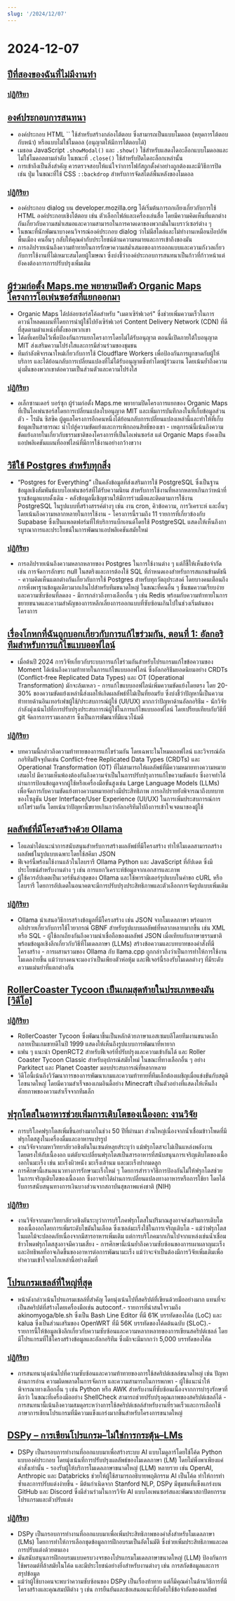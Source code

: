 ```yaml
---
slug: '/2024/12/07'
---
```


# 2024-12-07

## [ปีที่สองของฉันที่ไม่มีงานทำ](https://shilin.ca/my-second-year-without-job/)

### [ปฏิกิริยา](https://news.ycombinator.com/item?id=42344002)

## [องค์ประกอบการสนทนา](https://developer.mozilla.org/en-US/docs/Web/HTML/Element/dialog)

- องค์ประกอบ HTML `` ใช้สำหรับสร้างกล่องโต้ตอบ ซึ่งสามารถเป็นแบบโมดอล (หยุดการโต้ตอบกับหน้า) หรือแบบไม่ใช่โมดอล (อนุญาตให้มีการโต้ตอบได้)
- เมธอด JavaScript `.showModal()` และ `.show()` ใช้สำหรับแสดงไดอะล็อกแบบโมดอลและไม่ใช่โมดอลตามลำดับ ในขณะที่ `.close()` ใช้สำหรับปิดไดอะล็อกเหล่านั้น
- การเข้าถึงเป็นสิ่งสำคัญ ควรตรวจสอบให้แน่ใจว่าการโฟกัสถูกตั้งค่าอย่างถูกต้องและมีวิธีการปิด เช่น ปุ่ม ในขณะที่ใช้ CSS `::backdrop` สำหรับการจัดสไตล์พื้นหลังของโมดอล

### [ปฏิกิริยา](https://news.ycombinator.com/item?id=42343089)

- องค์ประกอบ dialog บน developer.mozilla.org ได้เริ่มต้นการถกเถียงเกี่ยวกับการใช้ HTML องค์ประกอบเชิงโต้ตอบ เช่น ตัวเลือกไฟล์และเครื่องเล่นสื่อ โดยมีความคิดเห็นที่แตกต่างกันเกี่ยวกับความสม่ำเสมอและความสามารถในการคาดเดาของพวกมันในเบราว์เซอร์ต่าง ๆ
- ในขณะที่นักพัฒนาบางคนวิจารณ์องค์ประกอบ dialog ว่าไม่มีสไตล์และไม่ทำงานเหมือนป๊อปอัพพื้นเมือง คนอื่นๆ กลับให้คุณค่ากับประโยชน์ด้านความหมายและการเข้าถึงของมัน
- การอภิปรายเน้นถึงความท้าทายในการรักษาความสม่ำเสมอของการออกแบบและความกังวลเกี่ยวกับการใช้งานที่ไม่เหมาะสมโดยผู้โฆษณา ซึ่งบ่งชี้ว่าองค์ประกอบการสนทนาเป็นก้าวที่ก้าวหน้าแต่ยังคงต้องการการปรับปรุงเพิ่มเติม

## [ผู้ร่วมก่อตั้ง Maps.me พยายามปิดตัว Organic Maps โครงการโอเพ่นซอร์สที่แยกออกมา](https://github.com/orgs/organicmaps/discussions/9837)

- Organic Maps ได้ปล่อยซอร์สโค้ดสำหรับ "เมตาเซิร์ฟเวอร์" ซึ่งช่วยเพิ่มความเร็วในการดาวน์โหลดแผนที่โดยการนำผู้ใช้ไปยังเซิร์ฟเวอร์ Content Delivery Network (CDN) ที่ดีที่สุดตามตำแหน่งที่ตั้งของพวกเขา
- โค้ดที่เคยปิดไว้เพื่อป้องกันการแยกโครงการโดยไม่ได้รับอนุญาต ตอนนี้เปิดภายใต้ใบอนุญาต MIT ส่งเสริมความโปร่งใสและการมีส่วนร่วมของชุมชน
- ทีมกำลังพิจารณาใหม่เกี่ยวกับการใช้ Cloudflare Workers เพื่อป้องกันการผูกขาดกับผู้ให้บริการ และได้ย้อนกลับการเปลี่ยนแปลงที่ไม่ได้รับอนุญาตซึ่งทำโดยผู้ร่วมงาน โดยเน้นย้ำถึงความมุ่งมั่นของพวกเขาต่อความเป็นส่วนตัวและความโปร่งใส

### [ปฏิกิริยา](https://news.ycombinator.com/item?id=42343121)

- อเล็กซานเดอร์ บอร์ซุก ผู้ร่วมก่อตั้ง Maps.me พยายามปิดโครงการแยกของ Organic Maps ที่เป็นโอเพ่นซอร์สโดยการเปลี่ยนแปลงใบอนุญาต MIT และเพิ่มการบันทึกลงในที่เก็บข้อมูลส่วนตัว - โรมัน ซิสซิค ผู้ดูแลโครงการอีกคนหนึ่งได้ย้อนกลับการเปลี่ยนแปลงเหล่านี้และทำให้ที่เก็บข้อมูลเป็นสาธารณะ นำไปสู่ความขัดแย้งและการเพิกถอนสิทธิ์ของเขา - เหตุการณ์นี้เน้นถึงความขัดแย้งภายในเกี่ยวกับธรรมชาติของโครงการที่เป็นโอเพ่นซอร์ส แต่ Organic Maps ยังคงเป็นแอปพลิเคชันแผนที่ออฟไลน์ที่มีการใช้งานอย่างกว้างขวาง

## [วิธีใช้ Postgres สำหรับทุกสิ่ง](https://github.com/Olshansk/postgres_for_everything)

- “Postgres for Everything” เป็นคลังข้อมูลที่ส่งเสริมการใช้ PostgreSQL ซึ่งเป็นฐานข้อมูลเชิงสัมพันธ์แบบโอเพ่นซอร์สที่ได้รับความนิยม สำหรับการใช้งานที่หลากหลายเกินกว่าหน้าที่ฐานข้อมูลแบบดั้งเดิม - คลังข้อมูลนี้เชิญชวนให้มีการร่วมมือและติดตามการใช้งาน PostgreSQL ในรูปแบบที่สร้างสรรค์ต่างๆ เช่น งาน cron, คิวข้อความ, การวิเคราะห์ และอื่นๆ โดยเน้นถึงความหลากหลายในการใช้งาน - โครงการนี้รวมถึง 11 รายการที่เกี่ยวข้องกับ Supabase ซึ่งเป็นแพลตฟอร์มที่ให้บริการแบ็กเอนด์โดยใช้ PostgreSQL แสดงให้เห็นถึงการบูรณาการและประโยชน์ในการพัฒนาแอปพลิเคชันสมัยใหม่

### [ปฏิกิริยา](https://news.ycombinator.com/item?id=42347606)

- การอภิปรายเน้นถึงความหลากหลายของ Postgres ในการใช้งานต่าง ๆ แต่ก็ชี้ให้เห็นข้อจำกัด เช่น การจัดการอักขระ null ในสตริงและการต้องใช้ SQL ที่กำหนดเองสำหรับการสแกนข้ามดัชนี - ความคิดเห็นแตกต่างกันเกี่ยวกับการใช้ Postgres สำหรับทุกวัตถุประสงค์ โดยบางคนเตือนถึงการพึ่งพาฐานข้อมูลเดียวมากเกินไปสำหรับทีมขนาดใหญ่ ในขณะที่คนอื่น ๆ ชื่นชมความเรียบง่ายและความซับซ้อนที่ลดลง - มีการกล่าวถึงทางเลือกอื่น ๆ เช่น Redis พร้อมกับความท้าทายในการขยายขนาดและความสำคัญของการหลีกเลี่ยงการออกแบบที่ซับซ้อนเกินไปในช่วงเริ่มต้นของโครงการ

## [เรื่องโกหกที่ฉันถูกบอกเกี่ยวกับการแก้ไขร่วมกัน, ตอนที่ 1: อัลกอริทึมสำหรับการแก้ไขแบบออฟไลน์](https://www.moment.dev/blog/lies-i-was-told-pt-1)

- เมื่อต้นปี 2024 การวิจัยเกี่ยวกับระบบการแก้ไขร่วมกันสำหรับโปรแกรมแก้ไขข้อความของ Moment ได้เน้นถึงความท้าทายในการแก้ไขแบบออฟไลน์ ซึ่งอัลกอริธึมยอดนิยมอย่าง CRDTs (Conflict-free Replicated Data Types) และ OT (Operational Transformation) มักจะล้มเหลว - การแก้ไขแบบออฟไลน์เพิ่มความขัดแย้งโดยตรง โดย 20-30% ของความขัดแย้งเหล่านี้ส่งผลให้เกิดผลลัพธ์ที่ไม่เป็นที่ยอมรับ ซึ่งบ่งชี้ว่าปัญหานี้เป็นความท้าทายด้านอินเทอร์เฟซผู้ใช้/ประสบการณ์ผู้ใช้ (UI/UX) มากกว่าปัญหาด้านอัลกอริธึม - นักวิจัยกำลังมุ่งเน้นไปที่การปรับปรุงประสบการณ์ผู้ใช้ในการแก้ไขแบบออฟไลน์ โดยเปรียบเทียบกับวิธีที่ git จัดการการรวมเอกสาร ซึ่งเป็นการพัฒนาที่มีแนวโน้มดี

### [ปฏิกิริยา](https://news.ycombinator.com/item?id=42343953)

- บทความนี้กล่าวถึงความท้าทายของการแก้ไขร่วมกัน โดยเฉพาะในโหมดออฟไลน์ และวิจารณ์อัลกอริทึมปัจจุบันเช่น Conflict-free Replicated Data Types (CRDTs) และ Operational Transformation (OT) ที่ไม่สามารถให้ผลลัพธ์ที่มีความหมายทางความหมายเสมอไป มีความเห็นพ้องต้องกันถึงความจำเป็นในการปรับปรุงการแก้ไขความขัดแย้ง ซึ่งอาจทำได้ผ่านการป้อนข้อมูลจากผู้ใช้หรือเครื่องมือขั้นสูงเช่น Large Language Models (LLMs) เพื่อจัดการกับความขัดแย้งทางความหมายอย่างมีประสิทธิภาพ การอภิปรายยังพิจารณาถึงบทบาทของโซลูชัน User Interface/User Experience (UI/UX) ในการเพิ่มประสบการณ์การแก้ไขร่วมกัน โดยเน้นว่าปัญหานี้ขยายเกินกว่าอัลกอริทึมไปถึงการเข้าใจเจตนาของผู้ใช้

## [ผลลัพธ์ที่มีโครงสร้างด้วย Ollama](https://ollama.com/blog/structured-outputs)

- โอแลม่าได้แนะนำการสนับสนุนสำหรับการสร้างผลลัพธ์ที่มีโครงสร้าง ทำให้โมเดลสามารถสร้างผลลัพธ์ในรูปแบบเฉพาะโดยใช้สคีมา JSON
- ฟีเจอร์นี้พร้อมใช้งานแล้วในไลบรารี Ollama Python และ JavaScript ที่อัปเดต ซึ่งมีประโยชน์สำหรับงานต่าง ๆ เช่น การแยกวิเคราะห์ข้อมูลจากเอกสารและภาพ
- ผู้ใช้ควรอัปเดตเป็นเวอร์ชันล่าสุดของ Ollama และใช้พารามิเตอร์รูปแบบในคำขอ cURL หรือไลบรารี โดยการอัปเดตในอนาคตจะมีการปรับปรุงประสิทธิภาพและตัวเลือกการจัดรูปแบบเพิ่มเติม

### [ปฏิกิริยา](https://news.ycombinator.com/item?id=42346344)

- Ollama นำเสนอวิธีการสร้างข้อมูลที่มีโครงสร้าง เช่น JSON จากโมเดลภาษา พร้อมการอภิปรายเกี่ยวกับการใช้ไวยากรณ์ GBNF สำหรับรูปแบบผลลัพธ์ที่หลากหลายมากขึ้น เช่น XML หรือ SQL - ผู้ใช้ถกเถียงกันถึงความน่าเชื่อถือของผลลัพธ์ JSON เมื่อเทียบกับภาษาธรรมชาติ พร้อมข้อมูลเชิงลึกเกี่ยวกับวิธีที่โมเดลภาษา (LLMs) สร้างข้อความและบทบาทของคำสั่งที่มีโครงสร้าง - การผสานรวมของ Ollama กับ llama.cpp ถูกกล่าวถึงว่าเป็นการทำให้การใช้งานโมเดลง่ายขึ้น แม้ว่าบางคนจะมองว่าเป็นเพียงตัวห่อหุ้ม และฟีเจอร์นี้รองรับโมเดลต่างๆ ที่มีระดับความแม่นยำที่แตกต่างกัน

## [RollerCoaster Tycoon เป็นเกมสุดท้ายในประเภทของมัน [วิดีโอ]](https://www.youtube.com/watch?v=0JouTsMQsEA)

### [ปฏิกิริยา](https://news.ycombinator.com/item?id=42346463)

- RollerCoaster Tycoon ซึ่งพัฒนาขึ้นเป็นหลักด้วยภาษาแอสเซมบลีโดยทีมงานขนาดเล็ก กลายเป็นเกมขายดีในปี 1999 แสดงให้เห็นถึงรูปแบบการพัฒนาที่หายาก
- แฟน ๆ แนะนำ OpenRCT2 สำหรับฟีเจอร์ที่ปรับปรุงและความเข้ากันได้ และ Roller Coaster Tycoon Classic สำหรับอุปกรณ์สมัยใหม่ ในขณะที่ทางเลือกอื่น ๆ อย่าง Parkitect และ Planet Coaster มอบประสบการณ์ที่หลากหลาย
- วิดีโอนี้เน้นถึงวิวัฒนาการของการพัฒนาเกมและความท้าทายที่ทีมเล็กต้องเผชิญเมื่อแข่งขันกับสตูดิโอขนาดใหญ่ โดยมีความสำเร็จของเกมอินดี้อย่าง Minecraft เป็นตัวอย่างที่แสดงให้เห็นถึงศักยภาพของความสำเร็จจากทีมเล็ก

## [ฟรุกโตสในอาหารช่วยเพิ่มการเติบโตของเนื้องอก: งานวิจัย](https://source.washu.edu/2024/12/research-reveals-how-fructose-in-diet-enhances-tumor-growth/)

- การบริโภคฟรุกโตสเพิ่มขึ้นอย่างมากในช่วง 50 ปีที่ผ่านมา ส่วนใหญ่เนื่องจากน้ำเชื่อมข้าวโพดที่มีฟรุกโตสสูงในเครื่องดื่มและอาหารแปรรูป
- งานวิจัยจากมหาวิทยาลัยวอชิงตันในเซนต์หลุยส์ระบุว่า แม้ฟรุกโตสจะไม่เป็นแหล่งพลังงานโดยตรงให้กับเนื้องอก แต่ตับจะเปลี่ยนฟรุกโตสเป็นสารอาหารที่สนับสนุนการเจริญเติบโตของเนื้องอกในมะเร็ง เช่น มะเร็งผิวหนัง มะเร็งเต้านม และมะเร็งปากมดลูก
- การศึกษานี้เสนอแนวทางการรักษามะเร็งใหม่ ๆ โดยการสำรวจวิธีการป้องกันไม่ให้ฟรุกโตสช่วยในการเจริญเติบโตของเนื้องอก ซึ่งอาจทำได้ผ่านการเปลี่ยนแปลงทางอาหารหรือการใช้ยา โดยได้รับการสนับสนุนทางการเงินบางส่วนจากสถาบันสุขภาพแห่งชาติ (NIH)

### [ปฏิกิริยา](https://news.ycombinator.com/item?id=42343544)

- งานวิจัยจากมหาวิทยาลัยวอชิงตันระบุว่าการบริโภคฟรุกโตสในปริมาณสูงอาจส่งเสริมการเติบโตของเนื้องอกโดยการเพิ่มระดับไขมันในเลือด ซึ่งเซลล์มะเร็งใช้ในการเจริญเติบโต - แม้ว่าฟรุกโตสในผลไม้จะปลอดภัยเนื่องจากมีสารอาหารเพิ่มเติม แต่การบริโภคมากเกินไปจากแหล่งเช่นน้ำเชื่อมข้าวโพดฟรุกโตสสูงอาจมีความเสี่ยง - การศึกษานี้เน้นย้ำถึงความซับซ้อนของการเผาผลาญมะเร็งและอิทธิพลที่อาจเกิดขึ้นของอาหารต่อการพัฒนามะเร็ง แม้ว่าจะจำเป็นต้องมีการวิจัยเพิ่มเติมเพื่อทำความเข้าใจกลไกเหล่านี้อย่างเต็มที่

## [โปรแกรมเชลล์ที่ใหญ่ที่สุด](https://github.com/oils-for-unix/oils/wiki/The-Biggest-Shell-Programs-in-the-World)

- หน้าดังกล่าวเน้นโปรแกรมเชลล์ที่สำคัญ โดยมุ่งเน้นไปที่สคริปต์ที่เขียนด้วยมืออย่างมาก แทนที่จะเป็นสคริปต์ที่สร้างโดยเครื่องมือเช่น autoconf.- รายการที่น่าสนใจรวมถึง akinomyoga/ble.sh ซึ่งเป็น Bash Line Editor ที่มี 61K บรรทัดของโค้ด (LoC) และ kalua ซึ่งเป็นส่วนเสริมของ OpenWRT ที่มี 56K บรรทัดของโค้ดต้นฉบับ (SLoC).- รายการนี้ให้ข้อมูลเชิงลึกเกี่ยวกับความซับซ้อนและความหลากหลายของการเขียนสคริปต์เชลล์ โดยมีโปรแกรมที่ใช้โครงสร้างข้อมูลและอัลกอริทึม ซึ่งมักจะมีมากกว่า 5,000 บรรทัดของโค้ด

### [ปฏิกิริยา](https://news.ycombinator.com/item?id=42346274)

- การสนทนามุ่งเน้นไปที่ความซับซ้อนและความท้าทายของการใช้สคริปต์เชลล์ขนาดใหญ่ เช่น ปัญหาด้านการอ่าน ความผิดพลาดในการจัดการ และความสามารถในการพกพา - ผู้ใช้แนะนำให้พิจารณาทางเลือกอื่น ๆ เช่น Python หรือ AWK สำหรับงานที่ซับซ้อนเนื่องจากการบำรุงรักษาที่ดีกว่า ในขณะที่เครื่องมืออย่าง ShellCheck สามารถช่วยปรับปรุงคุณภาพของสคริปต์เชลล์ได้ - การสนทนานี้เน้นถึงความสมดุลระหว่างการใช้สคริปต์เชลล์สำหรับงานที่รวดเร็วและการเลือกใช้ภาษาการเขียนโปรแกรมที่มีความแข็งแกร่งมากขึ้นสำหรับโครงการขนาดใหญ่

## [DSPy – การเขียนโปรแกรม–ไม่ใช่การกระตุ้น–LMs](https://dspy.ai/)

- DSPy เป็นกรอบการทำงานที่ออกแบบมาเพื่อสร้างระบบ AI แบบโมดูลาร์โดยใช้โค้ด Python แบบองค์ประกอบ โดยมุ่งเน้นที่การปรับปรุงผลลัพธ์ของโมเดลภาษา (LM) โดยไม่พึ่งพาเพียงแค่คำสั่งเท่านั้น - รองรับผู้ให้บริการโมเดลภาษาขนาดใหญ่ (LLM) หลายราย เช่น OpenAI, Anthropic และ Databricks ช่วยให้ผู้ใช้สามารถอธิบายพฤติกรรม AI เป็นโค้ด ทำให้การทำซ้ำและการปรับแต่งง่ายขึ้น - มีต้นกำเนิดจาก Stanford NLP, DSPy มีชุมชนที่แข็งแกร่งบน GitHub และ Discord ซึ่งมีส่วนร่วมในการวิจัย AI แบบโอเพนซอร์สและพัฒนาสถาปัตยกรรมโปรแกรมและตัวปรับแต่ง

### [ปฏิกิริยา](https://news.ycombinator.com/item?id=42343692)

- DSPy เป็นกรอบการทำงานที่ออกแบบมาเพื่อเพิ่มประสิทธิภาพของคำสั่งสำหรับโมเดลภาษา (LMs) โดยการทำให้การเลือกชุดข้อมูลการฝึกอบรมเป็นอัตโนมัติ ซึ่งช่วยเพิ่มประสิทธิภาพและลดการปรับแต่งด้วยตนเอง
- มันสนับสนุนการฝึกอบรมแบบครบวงจรของโปรแกรมโมเดลภาษาขนาดใหญ่ (LLM) ป้องกันการใช้พรอมต์ที่ล้าสมัยในโค้ด และมีประโยชน์อย่างยิ่งสำหรับงานต่างๆ เช่น การสกัดข้อมูลและการสรุปข้อมูล
- แม้ว่าผู้ใช้บางคนจะพบว่าความซับซ้อนของ DSPy เป็นเรื่องท้าทาย แต่ก็มีคุณค่าในด้านวิธีการที่มีโครงสร้างและคุณสมบัติต่าง ๆ เช่น การยืนยันและข้อเสนอแนะที่บังคับใช้ข้อจำกัดของผลลัพธ์

<head>
  <meta property="og:title" content="ปีที่สองของฉันที่ไม่มีงานทำ" />
  <meta property="og:type" content="website" />
  <meta property="og:image" content="https://og.cho.sh/api/og/?title=%E0%B8%9B%E0%B8%B5%E0%B8%97%E0%B8%B5%E0%B9%88%E0%B8%AA%E0%B8%AD%E0%B8%87%E0%B8%82%E0%B8%AD%E0%B8%87%E0%B8%89%E0%B8%B1%E0%B8%99%E0%B8%97%E0%B8%B5%E0%B9%88%E0%B9%84%E0%B8%A1%E0%B9%88%E0%B8%A1%E0%B8%B5%E0%B8%87%E0%B8%B2%E0%B8%99%E0%B8%97%E0%B8%B3&subheading=%E0%B8%A7%E0%B8%B1%E0%B8%99%E0%B9%80%E0%B8%AA%E0%B8%B2%E0%B8%A3%E0%B9%8C%E0%B8%97%E0%B8%B5%E0%B9%88%207%20%E0%B8%98%E0%B8%B1%E0%B8%99%E0%B8%A7%E0%B8%B2%E0%B8%84%E0%B8%A1%202567%3A%20%E0%B8%AA%E0%B8%A3%E0%B8%B8%E0%B8%9B%E0%B8%82%E0%B9%88%E0%B8%B2%E0%B8%A7%E0%B9%81%E0%B8%AE%E0%B9%87%E0%B8%81%E0%B9%80%E0%B8%81%E0%B8%AD%E0%B8%A3%E0%B9%8C" />
</head>
